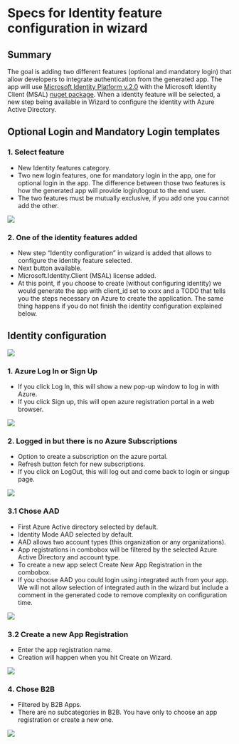 # Specs for Identity feature configuration in wizard

## Summary

The goal is adding two different features (optional and mandatory login) that allow developers to integrate authentication from the generated app.
The app will use [Microsoft Identity Platform v.2.0](https://docs.microsoft.com/azure/active-directory/develop/v2-overview) with the Microsoft Identity Client (MSAL) [nuget package](https://www.nuget.org/packages/Microsoft.Identity.Client/).
When a identity feature will be selected, a new step being available in Wizard to configure the identity with Azure Active Directory.

## Optional Login and Mandatory Login templates

### 1. Select feature

 - New Identity features category.
 - Two new login features, one for mandatory login in the app, one for optional login in the app. The difference between those two features is how the generated app will provide login/logout to the end user.
 - The two features must be mutually exclusive, if you add one you cannot add the other.



![](./resources/identity/FeatureNoSelected.png)

### 2. One of the identity features added

 - New step “Identity configuration” in wizard is added that allows to configure the identity feature selected.
 - Next button available.
 - Microsoft.Identity.Client (MSAL) license added.
 - At this point, if you choose to create (without configuring identity) we would generate the app with client_id set to xxxx and a TODO that tells you the steps necessary on Azure to create the application. The same thing happens if you do not finish the identity configuration explained below.
 
 ## Identity configuration


![](./resources/identity/OptionalLoginSelected.png)

### 1. Azure Log In or Sign Up

 - If you click Log In, this will show a new pop-up window to log in with Azure.
 - If you click Sign up, this will open azure registration portal in a web browser.

![](./resources/identity/UserNotLoggedIn.png)

### 2. Logged in but there is no Azure Subscriptions

 - Option to create a subscription on the azure portal.
 - Refresh button fetch for new subscriptions.
 - If you click on LogOut, this will log out and come back to login or singup page.

![](./resources/identity/NoAzureSubscriptions.png)

### 3.1 Chose AAD

 - First Azure Active directory selected by default.
 - Identity Mode AAD selected by default.
 - AAD allows two account types (this organization or any organizations).
 - App registrations in combobox will be filtered by the selected Azure Active Directory and account type.
 - To create a new app select Create New App Registration in the combobox.
 - If you choose AAD you could login using integrated auth from your app. We will not allow selection of integrated auth in the wizard but include a comment in the generated code to remove complexity on configuration time.


![](./resources/identity/ChooseAAD.png)

### 3.2 Create a new App Registration

 - Enter the app registration name.
 - Creation will happen when you hit Create on Wizard.

![](./resources/identity/NewAppRegistration.png)

### 4. Chose B2B

 - Filtered by B2B Apps.
 - There are no subcategories in B2B. You have only to choose an app registration or create a new one.

![](./resources/identity/ChoseB2B.png)
